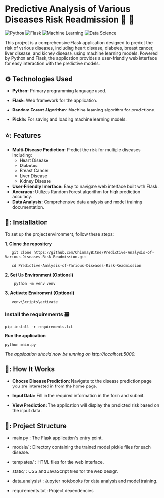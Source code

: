 # Predictive Analysis of Various Diseases Risk Readmission :microscope: :hospital:

![Python](https://img.shields.io/badge/Python-black.svg?style=flat&logo=python)
![Flask](https://img.shields.io/badge/Flask-blue.svg?style=flat&logo=flask)
![Machine Learning](https://img.shields.io/badge/Machine%20Learning-green.svg?style=flat&logo=)
![Data Science](https://img.shields.io/badge/Data%20Science-orange.svg?style=flat&logo=chart-line)

This project is a comprehensive Flask application designed to predict the risk of various diseases, including heart disease, diabetes, breast cancer, liver disease, and kidney disease, using machine learning models. Powered by Python and Flask, the application provides a user-friendly web interface for easy interaction with the predictive models.

## ⚙️ Technologies Used
- **Python:** Primary programming language used.

- **Flask:** Web framework for the application.

- **Random Forest Algorithm:** Machine learning algorithm for predictions.

- **Pickle:** For saving and loading machine learning models.

## ⭐: Features

- **Multi-Disease Prediction:** Predict the risk for multiple diseases including:
  - Heart Disease
  - Diabetes
  - Breast Cancer
  - Liver Disease
  - Kidney Disease
- **User-Friendly Interface:** Easy to navigate web interface built with Flask.
- **Accuracy:** Utilizes Random Forest algorithm for high prediction accuracy.
- **Data Analysis:** Comprehensive data analysis and model training documentation.

## 🔧: Installation

To set up the project environment, follow these steps:

**1. Clone the repository**

       git clone https://github.com/ChinmayBitne/Predictive-Analysis-of-Various-Diseases-Risk-Readmission.git

       cd Predictive-Analysis-of-Various-Diseases-Risk-Readmission

**2. Set Up Environment (Optional)**
    
        python -m venv venv
    
**3. Activate Enviroment (Optional)**

       venv\Scripts\activate
    
### Install the requirements 🗃️

    pip install -r requirements.txt
    
**Run the application**

    python main.py
    
_The application should now be running on http://localhost:5000._


## 📐: How It Works

- **Choose Disease Prediction:** Navigate to the disease prediction page you are interested in from the home page.

- **Input Data:** Fill in the required information in the form and submit.

- **View Prediction:** The application will display the predicted risk based on the input data.

## 📁: Project Structure

- main.py : The Flask application's entry point.

- models/ : Directory containing the trained model pickle files for each disease.

- templates/ : HTML files for the web interface.

- static/ : CSS and JavaScript files for the web design.

- data_analysis/ : Jupyter notebooks for data analysis and model training.

- requirements.txt : Project dependencies.
